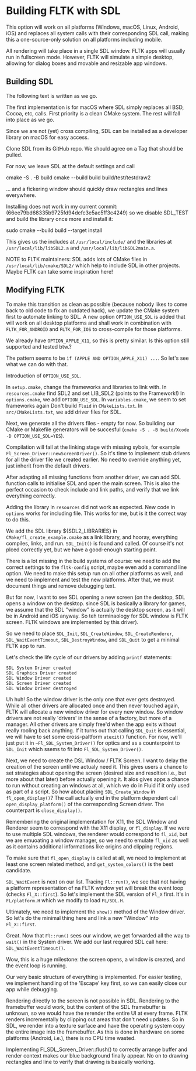 
Building FLTK with SDL
======================

This option will work on all platforms (Windows, macOS, Linux, Android, iOS)
and replaces all system calls with their corresponding SDL call, making
this a one-source-only solution on all platforms including mobile.

All rendering will take place in a single SDL window. FLTK apps will usually
run in fullscreen mode. However, FLTK will simulate a simple desktop, allowing
for dialog boxes and movable and resizable app windows.

Building SDL
------------

The following text is written as we go.

The first implementation is for macOS where SDL simply replaces all BSD, Cocoa,
etc, calls. First priority is a clean CMake system. The rest will fall into place
as we go.

Since we are not (yet) cross compiling, SDL can be installed as a developer library
on macOS for easy access.

Clone SDL from its GitHub repo. We should agree on a Tag that should be pulled.

For now, we leave SDL at the default settings and call

cmake -S . -B build
cmake --build build
build/test/testdraw2

... and a fickering window should quickly draw rectangles and lines everywhere.

Installing does not work in my current commit:
(66ee79bd68335b9725fd94defc3e5ac5ff3c4249)
so we disable SDL_TEST and build the library once more and install it:

sudo cmake --build build --target install

This gives us the includes at `/usr/local/include/` and the libraries at
`/usr/local/lib/libSDL2.a` and `/usr/local/lib/libSDL2main.a`.

NOTE to FLTK maintainers: SDL adds lots of CMake files in 
`/usr/local/lib/cmake/SDL2/` which help to include SDL in other projects.
Maybe FLTK can take some inspiration here!


Modifying FLTK
--------------

To make this transition as clean as possible (because nobody likes to come
back to old code to fix an outdated hack), we update the CMake system first
to automate linking to SDL. A new option `OPTION_USE_SDL` is added that will
work on all desktop platforms and shall work in combination with 
`FLTK_FOR_ANDROID` and `FLTK_FOR_IOS` to cross-compile for those platforms.

We already have `OPTION_APPLE_X11`, so this is pretty similar. Is this option
still supported and tested btw.?

The pattern seems to be `if (APPLE AND OPTION_APPLE_X11) ...`. So let's
see what we can do with that.

Introduction of `OPTION_USE_SDL`. 

In `setup.cmake`, change the frameworks and libraries to link with.
In `resources.cmake` find SDL2 and set LIB_SDL2 (points to the Framework!)
In `options.cmake`, we add `OPTION_USE_SDL`.
In `variables.cmake`, we seem to set frameworks again
Don't build `Fluid` in `CMakeLists.txt`.
In `src/CMakeLists.txt`, we add driver files for SDL.

Next, we generate all the drivers files - empty for now. So building our
CMake or Makefile generators will be succesful 
(`cmake -S . -B build/Xcode -D OPTION_USE_SDL=YES`).

Compilation will fail at the linking stage with missing sybols, for example
`Fl_Screen_Driver::newScreenDriver()`. So it's time to implement stub drivers
for all the driver file we created earlier. No need to override anything
yet, just inherit from the default drivers.

After adapting all missing functions from another driver, we can add SDL
function calls to initialise SDL and open the main screen. This is also
the perfect occasion to check include and link paths, and verify that we
link everything correctly.

Adding the library in `resources` did not work as expected. New code in 
`options` works for including file. This works for me, but is it the correct
way to do this.

We add the SDL library ${SDL2_LIBRARIES} in `CMake/fl_create_example.cmake`
as a link library, and hooray, everything compiles, links, and run. `SDL_Init()`
is found and called. Of course it's not plced correctly yet, but we have a 
good-enough starting point.

There is a lot missing in the build systems of course: we need to add the correct
settings to the `fltk-config` script, maybe even add a command line option. We
need to make this setup run on all other platforms as well, and we need to 
implement and test the new platforms. After that, we must document things and 
remove debugging text.

But for now, I want to see SDL opening a new screen (on the desktop, SDL opens
a window on the desktop. since SDL is basically a library for games, we assume
that the SDL "window" is actually the desktop screen, as it will be in Android
and iOS anyway. So teh terminaology for SDL window is FLTK screen. FLTK windows
are implemented by this driver).

So we need to place `SDL_Init`, `SDL_CreateWindow`, `SDL_CreateRenderer`, 
`SDL_WaitEventTimeout`, `SDL_DestroyWindow`, and `SDL_Quit` to get a minimal FLTK 
app to run.

Let's check the life cycle of our drivers by adding `printf` statements:
```
SDL System Driver created
SDL Graphics Driver created
SDL Window Driver created
SDL Screen Driver created
SDL Window Driver destroyed
```
Uh huh! So the window driver is the only one that ever gets destroyed. While all
other drivers are allocated once and then never touched again, FLTK will allocate
a new window driver for every new window. So window drivers are not really 
'drivers' in the sense of a factory, but more of a manager. All other drivers are
simply free'd when the app exits without really rooling back anything. If it
turns out that calling `SDL_Quit` is essential, we will have to set some
cross-paltform `atexit()` function. For now, we'll just put it in 
`~Fl_SDL_System_Driver()` for optics and as a counterpoint to `SDL_Init` which 
ssems to fit into `Fl_SDL_System_Driver()`.

Next, we need to create the DSL Window / FLTK Screen. I want to delay the 
creation of the screen until we actualy need it. This gives users a chance
to set strategies about opening the screen (desired size and resoltion i.e.,
but more about that later) before actually opening it. It alos gives
apps a chance to run without creating an windows at all, which we do in
Fluid if it only used as part of a script. So how about placing
`SDL_Create_Window` in `fl_open_display()`? The call actually end in the 
platform dependent call `open_display_platform()` of the corresponding
Screen driver. The counterpart is `close_display()`.

Remembering the original implementation for X11, the SDL Window and Renderer
seem to correspond with the X11 display, or `fl_display`. If we were to use
multiple SDL windows, the renderer would correspond to `fl_xid`, but we
are emuoating a window manager, so we need to emulate `fl_xid` as well as it
contains additional informations like origins and clipping regions.

To make sure that `fl_open_display` is called at all, we need to implement
at least one screen related method, and `get_system_colors()` is the best
candidate.

`SDL_WaitEvent` is next on our list. Tracing `Fl::run()`, we see that not 
having a platform representation of na FLTK window yet will break the event 
loop (checks `Fl_X::first`). So let's implement the SDL version of `Fl_X`
first. It's in `FL/platform.H` which we modify to load `FL/SDL.H`.

Ultimately, we need to implement the `show()` method of the Window driver.
So let's do the minimal thing here and link a new "Window" into `Fl_X::first`.

Great. Now that `Fl::run()` sees our window, we get forwarded all the way to
`wait()` in the System driver. We add our last required SDL call here:
`SDL_WaitEventTimeout()`.

Wow, this is a huge milestone: the screen opens, a window is created, and 
the event loop is running. 

Our very basic structure of everything is implemented. For easier testing,
we implement handling of the 'Escape' key first, so we can easily close our
app while debugging. 

Rendering directly to the screen is not possible in SDL. Rendering to the 
framebuffer would work, but the content of the SDL framebuffer is unknown, so
we would have the rerender the entire UI at every frame. FLTK renders incrementally
by clipping out areas that don't need updates. So in SDL, we render into a
texture surface and have the operating system copy the entire image into the 
framebuffer. As this is done in hardware on some platforms (Android, i.e.), 
there is no CPU time wasted.

Implementing Fl_SDL_Screen_Driver::flush() to correctly arrange buffer and
render context makes our blue background finally appear. No on to drawing
rectangles and line to verify that drawing is basically working.











